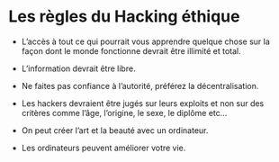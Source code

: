 # Les règles du Hacking éthique

- L’accès à tout ce qui pourrait vous apprendre quelque chose sur la façon dont le monde fonctionne devrait être illimité et total.

- L’information devrait être libre.

- Ne faites pas confiance à l’autorité, préférez la décentralisation.

- Les hackers devraient être jugés sur leurs exploits et non sur des critères comme l’âge, l’origine, le sexe, le diplôme etc…

- On peut créer l’art et la beauté avec un ordinateur.

- Les ordinateurs peuvent améliorer votre vie.

